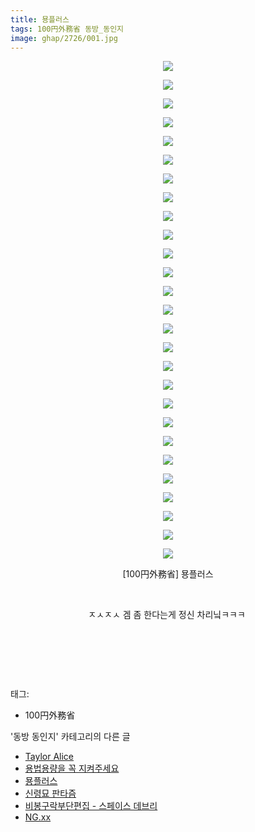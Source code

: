 ```yaml
---
title: 묭플러스
tags: 100円外務省 동방_동인지
image: ghap/2726/001.jpg
---
```

<div class="article">
<p style="text-align: center; clear: none; float: none;"><img src="{{ site.nasurl }}/ghap/2726/001.jpg"/></p>
<p style="text-align: center; clear: none; float: none;"><img src="{{ site.nasurl }}/ghap/2726/002.jpg"/></p>
<p style="text-align: center; clear: none; float: none;"><img src="{{ site.nasurl }}/ghap/2726/003.jpg"/></p>
<p style="text-align: center; clear: none; float: none;"><img src="{{ site.nasurl }}/ghap/2726/004.jpg"/></p>
<p style="text-align: center; clear: none; float: none;"><img src="{{ site.nasurl }}/ghap/2726/005.jpg"/></p>
<p style="text-align: center; clear: none; float: none;"><img src="{{ site.nasurl }}/ghap/2726/006.jpg"/></p>
<p style="text-align: center; clear: none; float: none;"><img src="{{ site.nasurl }}/ghap/2726/007.jpg"/></p>
<p style="text-align: center; clear: none; float: none;"><img src="{{ site.nasurl }}/ghap/2726/008.jpg"/></p>
<p style="text-align: center; clear: none; float: none;"><img src="{{ site.nasurl }}/ghap/2726/009.jpg"/></p>
<p style="text-align: center; clear: none; float: none;"><img src="{{ site.nasurl }}/ghap/2726/010.jpg"/></p>
<p style="text-align: center; clear: none; float: none;"><img src="{{ site.nasurl }}/ghap/2726/011.jpg"/></p>
<p style="text-align: center; clear: none; float: none;"><img src="{{ site.nasurl }}/ghap/2726/012.jpg"/></p>
<p style="text-align: center; clear: none; float: none;"><img src="{{ site.nasurl }}/ghap/2726/013.jpg"/></p>
<p style="text-align: center; clear: none; float: none;"><img src="{{ site.nasurl }}/ghap/2726/014.jpg"/></p>
<p style="text-align: center; clear: none; float: none;"><img src="{{ site.nasurl }}/ghap/2726/015.jpg"/></p>
<p style="text-align: center; clear: none; float: none;"><img src="{{ site.nasurl }}/ghap/2726/016.jpg"/></p>
<p style="text-align: center; clear: none; float: none;"><img src="{{ site.nasurl }}/ghap/2726/017.jpg"/></p>
<p style="text-align: center; clear: none; float: none;"><img src="{{ site.nasurl }}/ghap/2726/018.jpg"/></p>
<p style="text-align: center; clear: none; float: none;"><img src="{{ site.nasurl }}/ghap/2726/019.jpg"/></p>
<p style="text-align: center; clear: none; float: none;"><img src="{{ site.nasurl }}/ghap/2726/020.jpg"/></p>
<p style="text-align: center; clear: none; float: none;"><img src="{{ site.nasurl }}/ghap/2726/021.jpg"/></p>
<p style="text-align: center; clear: none; float: none;"><img src="{{ site.nasurl }}/ghap/2726/022.jpg"/></p>
<p style="text-align: center; clear: none; float: none;"><img src="{{ site.nasurl }}/ghap/2726/023.jpg"/></p>
<p style="text-align: center; clear: none; float: none;"><img src="{{ site.nasurl }}/ghap/2726/024.jpg"/></p>
<p style="text-align: center; clear: none; float: none;"><img src="{{ site.nasurl }}/ghap/2726/025.jpg"/></p>
<p style="text-align: center; clear: none; float: none;"><img src="{{ site.nasurl }}/ghap/2726/026.jpg"/></p>
<p style="text-align: center; clear: none; float: none;"><img src="{{ site.nasurl }}/ghap/2726/027.jpg"/></p>
<p style="text-align: center; clear: none; float: none;">[100円外務省] 묭플러스</p>
<p style="text-align: center; clear: none; float: none;"><br/></p>
<p style="text-align: center; clear: none; float: none;">ㅈㅅㅈㅅ 겜 좀 한다는게 정신 차리닠ㅋㅋㅋ </p>
<p style="text-align: center; clear: none; float: none;"><br/></p>
<p style="text-align: center; clear: none; float: none;"><br/></p>
<p><br/></p>
</div><div class="tagTrail">
<p>태그: </p>
<ul>
<li>100円外務省</li>
</ul>
</div><div class="another">
<p>'동방 동인지' 카테고리의 다른 글</p>
<ul>
<li><a href="/2016-11-24-ghap_2728">Taylor Alice</a></li>
<li><a href="/2016-11-24-ghap_2727">용법용량을 꼭 지켜주세요</a></li>
<li><a href="/2016-11-24-ghap_2726">묭플러스</a></li>
<li><a href="/2016-11-01-ghap_2720">신령묘 판타즘</a></li>
<li><a href="/2016-11-01-ghap_2719">비봉구락부단편집 - 스페이스 데브리</a></li>
<li><a href="/2016-11-01-ghap_2718">NG.xx</a></li>
</ul>
</div><div class="cb_module cb_fluid">
<div class="cb_wrt cb_profile">
</div><!-- commentList close -->
</div>